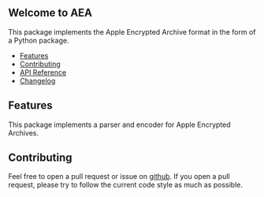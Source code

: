 
## Welcome to AEA

This package implements the Apple Encrypted Archive format in the form of a Python package.

* [Features](#features)
* [Contributing](#contributing)
* [API Reference](reference/aea.md)
* [Changelog](changelog)

## Features
This package implements a parser and encoder for Apple Encrypted Archives.

## Contributing
Feel free to open a pull request or issue on [github](https://github.com/kinnay/AEA). If you open a pull request, please try to follow the current code style as much as possible.
